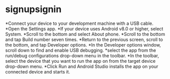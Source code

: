 # signupsignin
*Connect your device to your development machine with a USB cable.
*Open the Settings app.
*If your device uses Android v8.0 or higher, select System.
*Scroll to the bottom and select About phone.
*Scroll to the bottom and tap Build number seven times.
*Return to the previous screen, scroll to the bottom, and tap Developer options.
*In the Developer options window, scroll down to find and enable USB debugging.
*select the app from the run/debug configurations drop-down menu in the toolbar.
*In the toolbar, select the device that you want to run the app on from the target device drop-down menu.
*Click Run and Android Studio installs the app on your connected device and starts it.
